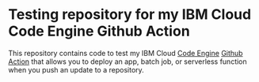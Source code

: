 # Testing repository for my IBM Cloud Code Engine Github Action

This repository contains code to test my IBM Cloud [Code Engine](https://cloud.ibm.com/docs/codeengine?topic=codeengine-getting-started) [Github Action](https://docs.github.com/en/actions/about-github-actions/understanding-github-actions) that allows you to deploy an app, batch job, or serverless function when you push an update to a repository. 

